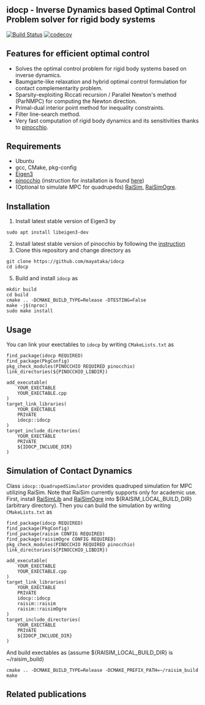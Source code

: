 ## idocp - Inverse Dynamics based Optimal Control Problem solver for rigid body systems 

[![Build Status](https://travis-ci.com/mayataka/idocp.svg?token=fusqwLK1c8Q529AAxFz6&branch=master)](https://travis-ci.com/mayataka/idocp)
[![codecov](https://codecov.io/gh/mayataka/idocp/branch/master/graph/badge.svg?token=UOWOF0XO51)](https://codecov.io/gh/mayataka/idocp)

## Features for efficient optimal control 
- Solves the optimal control problem for rigid body systems based on inverse dynamics.
- Baumgarte-like relaxation and hybrid optimal control formulation for contact complementarity problem. 
- Sparsity-exploiting Riccati recursion / Parallel Newton's method (ParNMPC)  for computing the Newton direction.
- Primal-dual interior point method for inequality constraints.
- Filter line-search method.
- Very fast computation of rigid body dynamics and its sensitivities thanks to [pinocchio](https://github.com/stack-of-tasks/pinocchio).

## Requirements
- Ubuntu 
- gcc, CMake, pkg-config
- [Eigen3](https://stack-of-tasks.github.io/pinocchio/download.html)  
- [pinocchio](https://github.com/stack-of-tasks/pinocchio) (instruction for installation is found [here](https://stack-of-tasks.github.io/pinocchio/download.html))
- (Optional to simulate MPC for quadrupeds) [RaiSim](https://github.com/leggedrobotics/raisimLib), [RaiSimOgre](https://github.com/leggedrobotics/raisimOgre).

## Installation 
1. Install latest stable version of Eigen3 by 

```
sudo apt install libeigen3-dev
```

2. Install latest stable version of pinocchio by following the [instruction](https://stack-of-tasks.github.io/pinocchio/download.html)
3. Clone this repository and change directory as

```
git clone https://github.com/mayataka/idocp
cd idocp
```

5. Build and install `idocp` as

```
mkdir build
cd build
cmake .. -DCMAKE_BUILD_TYPE=Release -DTESTING=False
make -j$(nproc)
sudo make install
```

## Usage
You can link your exectables to `idocp` by writing `CMakeLists.txt` as
```
find_package(idocp REQUIRED)
find_package(PkgConfig)
pkg_check_modules(PINOCCHIO REQUIRED pinocchio)
link_directories(${PINOCCHIO_LIBDIR})

add_executable(
    YOUR_EXECTABLE
    YOUR_EXECTABLE.cpp
)
target_link_libraries(
    YOUR_EXECTABLE
    PRIVATE
    idocp::idocp
)
target_include_directories(
    YOUR_EXECTABLE
    PRIVATE
    ${IDOCP_INCLUDE_DIR}
)
```

## Simulation of Contact Dynamics 

Class `idocp::QuadrupedSimulator` provides quadruped simulation for MPC utilizing RaiSim.
Note that RaiSim currently supports only for academic use.
First, install [RaiSimLib](https://github.com/leggedrobotics/raisimLib) and [RaiSimOgre](https://github.com/leggedrobotics/raisimOgre) into ${RAISIM_LOCAL_BUILD_DIR} (arbitrary directory).
Then you can build the simulation by writing `CMakeLists.txt` as
```
find_package(idocp REQUIRED)
find_package(PkgConfig)
find_package(raisim CONFIG REQUIRED)
find_package(raisimOgre CONFIG REQUIRED)
pkg_check_modules(PINOCCHIO REQUIRED pinocchio)
link_directories(${PINOCCHIO_LIBDIR})

add_executable(
    YOUR_EXECTABLE
    YOUR_EXECTABLE.cpp
)
target_link_libraries(
    YOUR_EXECTABLE
    PRIVATE
    idocp::idocp
    raisim::raisim
    raisim::raisimOgre
)
target_include_directories(
    YOUR_EXECTABLE
    PRIVATE
    ${IDOCP_INCLUDE_DIR}
)
```
And build exectables as (assume ${RAISIM_LOCAL_BUILD_DIR} is ~/raisim_build)
```
cmake .. -DCMAKE_BUILD_TYPE=Release -DCMAKE_PREFIX_PATH=~/raisim_build
make
```


## Related publications